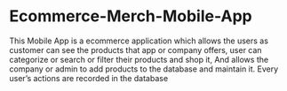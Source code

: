 # Ecommerce-Merch-Mobile-App
 This Mobile App is a ecommerce application which allows the users as customer can see the products that app or company offers, user can categorize or search or filter their products and shop it, And allows the company or admin to add products to the database and maintain it. Every user’s actions are recorded in the database
